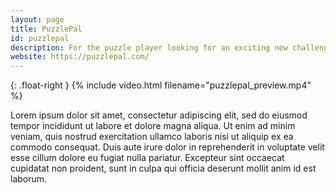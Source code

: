 ```yaml
---
layout: page
title: PuzzlePal
id: puzzlepal
description: For the puzzle player looking for an exciting new challenge (iOS).
website: https://puzzlepal.com/
---
```


{: .float-right }
{% include video.html filename="puzzlepal_preview.mp4" %}

Lorem ipsum dolor sit amet, consectetur adipiscing elit, sed do eiusmod tempor incididunt ut labore et dolore magna aliqua. Ut enim ad minim veniam, quis nostrud exercitation ullamco laboris nisi ut aliquip ex ea commodo consequat. Duis aute irure dolor in reprehenderit in voluptate velit esse cillum dolore eu fugiat nulla pariatur. Excepteur sint occaecat cupidatat non proident, sunt in culpa qui officia deserunt mollit anim id est laborum.
